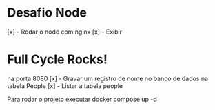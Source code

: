 # Desafio Node

[x] - Rodar o node com nginx
[x] - Exibir <h1>Full Cycle Rocks!</h1> na porta 8080
[x] - Gravar um registro de nome no banco de dados na tabela People
[x] - Listar a tabela people

Para rodar o projeto executar docker compose up -d
